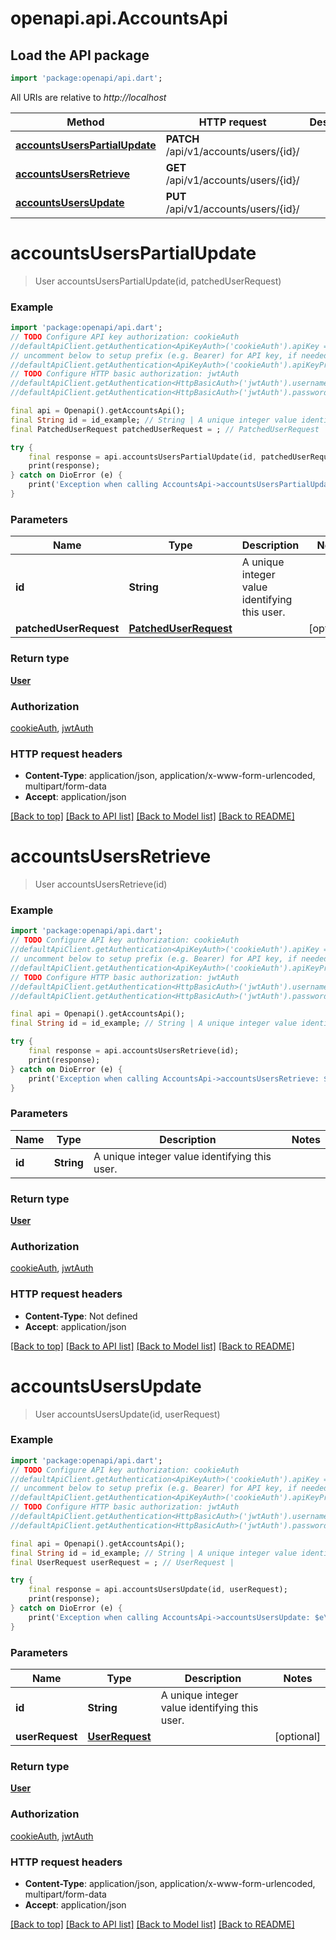 # openapi.api.AccountsApi

## Load the API package
```dart
import 'package:openapi/api.dart';
```

All URIs are relative to *http://localhost*

Method | HTTP request | Description
------------- | ------------- | -------------
[**accountsUsersPartialUpdate**](AccountsApi.md#accountsuserspartialupdate) | **PATCH** /api/v1/accounts/users/{id}/ | 
[**accountsUsersRetrieve**](AccountsApi.md#accountsusersretrieve) | **GET** /api/v1/accounts/users/{id}/ | 
[**accountsUsersUpdate**](AccountsApi.md#accountsusersupdate) | **PUT** /api/v1/accounts/users/{id}/ | 


# **accountsUsersPartialUpdate**
> User accountsUsersPartialUpdate(id, patchedUserRequest)



### Example
```dart
import 'package:openapi/api.dart';
// TODO Configure API key authorization: cookieAuth
//defaultApiClient.getAuthentication<ApiKeyAuth>('cookieAuth').apiKey = 'YOUR_API_KEY';
// uncomment below to setup prefix (e.g. Bearer) for API key, if needed
//defaultApiClient.getAuthentication<ApiKeyAuth>('cookieAuth').apiKeyPrefix = 'Bearer';
// TODO Configure HTTP basic authorization: jwtAuth
//defaultApiClient.getAuthentication<HttpBasicAuth>('jwtAuth').username = 'YOUR_USERNAME'
//defaultApiClient.getAuthentication<HttpBasicAuth>('jwtAuth').password = 'YOUR_PASSWORD';

final api = Openapi().getAccountsApi();
final String id = id_example; // String | A unique integer value identifying this user.
final PatchedUserRequest patchedUserRequest = ; // PatchedUserRequest | 

try {
    final response = api.accountsUsersPartialUpdate(id, patchedUserRequest);
    print(response);
} catch on DioError (e) {
    print('Exception when calling AccountsApi->accountsUsersPartialUpdate: $e\n');
}
```

### Parameters

Name | Type | Description  | Notes
------------- | ------------- | ------------- | -------------
 **id** | **String**| A unique integer value identifying this user. | 
 **patchedUserRequest** | [**PatchedUserRequest**](PatchedUserRequest.md)|  | [optional] 

### Return type

[**User**](User.md)

### Authorization

[cookieAuth](../README.md#cookieAuth), [jwtAuth](../README.md#jwtAuth)

### HTTP request headers

 - **Content-Type**: application/json, application/x-www-form-urlencoded, multipart/form-data
 - **Accept**: application/json

[[Back to top]](#) [[Back to API list]](../README.md#documentation-for-api-endpoints) [[Back to Model list]](../README.md#documentation-for-models) [[Back to README]](../README.md)

# **accountsUsersRetrieve**
> User accountsUsersRetrieve(id)



### Example
```dart
import 'package:openapi/api.dart';
// TODO Configure API key authorization: cookieAuth
//defaultApiClient.getAuthentication<ApiKeyAuth>('cookieAuth').apiKey = 'YOUR_API_KEY';
// uncomment below to setup prefix (e.g. Bearer) for API key, if needed
//defaultApiClient.getAuthentication<ApiKeyAuth>('cookieAuth').apiKeyPrefix = 'Bearer';
// TODO Configure HTTP basic authorization: jwtAuth
//defaultApiClient.getAuthentication<HttpBasicAuth>('jwtAuth').username = 'YOUR_USERNAME'
//defaultApiClient.getAuthentication<HttpBasicAuth>('jwtAuth').password = 'YOUR_PASSWORD';

final api = Openapi().getAccountsApi();
final String id = id_example; // String | A unique integer value identifying this user.

try {
    final response = api.accountsUsersRetrieve(id);
    print(response);
} catch on DioError (e) {
    print('Exception when calling AccountsApi->accountsUsersRetrieve: $e\n');
}
```

### Parameters

Name | Type | Description  | Notes
------------- | ------------- | ------------- | -------------
 **id** | **String**| A unique integer value identifying this user. | 

### Return type

[**User**](User.md)

### Authorization

[cookieAuth](../README.md#cookieAuth), [jwtAuth](../README.md#jwtAuth)

### HTTP request headers

 - **Content-Type**: Not defined
 - **Accept**: application/json

[[Back to top]](#) [[Back to API list]](../README.md#documentation-for-api-endpoints) [[Back to Model list]](../README.md#documentation-for-models) [[Back to README]](../README.md)

# **accountsUsersUpdate**
> User accountsUsersUpdate(id, userRequest)



### Example
```dart
import 'package:openapi/api.dart';
// TODO Configure API key authorization: cookieAuth
//defaultApiClient.getAuthentication<ApiKeyAuth>('cookieAuth').apiKey = 'YOUR_API_KEY';
// uncomment below to setup prefix (e.g. Bearer) for API key, if needed
//defaultApiClient.getAuthentication<ApiKeyAuth>('cookieAuth').apiKeyPrefix = 'Bearer';
// TODO Configure HTTP basic authorization: jwtAuth
//defaultApiClient.getAuthentication<HttpBasicAuth>('jwtAuth').username = 'YOUR_USERNAME'
//defaultApiClient.getAuthentication<HttpBasicAuth>('jwtAuth').password = 'YOUR_PASSWORD';

final api = Openapi().getAccountsApi();
final String id = id_example; // String | A unique integer value identifying this user.
final UserRequest userRequest = ; // UserRequest | 

try {
    final response = api.accountsUsersUpdate(id, userRequest);
    print(response);
} catch on DioError (e) {
    print('Exception when calling AccountsApi->accountsUsersUpdate: $e\n');
}
```

### Parameters

Name | Type | Description  | Notes
------------- | ------------- | ------------- | -------------
 **id** | **String**| A unique integer value identifying this user. | 
 **userRequest** | [**UserRequest**](UserRequest.md)|  | [optional] 

### Return type

[**User**](User.md)

### Authorization

[cookieAuth](../README.md#cookieAuth), [jwtAuth](../README.md#jwtAuth)

### HTTP request headers

 - **Content-Type**: application/json, application/x-www-form-urlencoded, multipart/form-data
 - **Accept**: application/json

[[Back to top]](#) [[Back to API list]](../README.md#documentation-for-api-endpoints) [[Back to Model list]](../README.md#documentation-for-models) [[Back to README]](../README.md)

